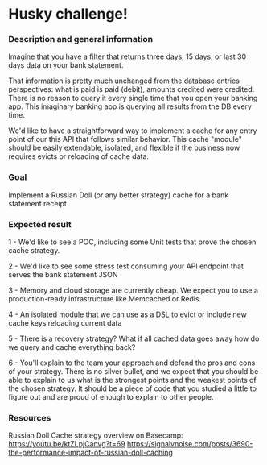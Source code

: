 # Husky challenge!

### Description and general information

Imagine that you have a filter that returns three days, 15 days, or last 30 days data on your bank statement. 

That information is pretty much unchanged from the database entries perspectives: what is paid is paid (debit), amounts credited were credited. There is no reason to query it every single time that you open your banking app. This imaginary banking app is querying all results from the DB every time.

We'd like to have a straightforward way to implement a cache for any entry point of our this API that follows similar behavior. This cache "module" should be easily extendable, isolated, and flexible if the business now requires evicts or reloading of cache data.

### Goal
Implement a Russian Doll (or any better strategy) cache for a bank statement receipt


### Expected result

1 - We'd like to see a POC, including some Unit tests that prove the chosen cache strategy.

2 - We'd like to see some stress test consuming your API endpoint that serves the bank statement JSON

3 - Memory and cloud storage are currently cheap. We expect you to use a production-ready infrastructure like Memcached or Redis.

4 - An isolated module that we can use as a DSL to evict or include new cache keys reloading current data

5 - There is a recovery strategy? What if all cached data goes away how do we query and cache everything back?

6 - You'll explain to the team your approach and defend the pros and cons of your strategy. There is no silver bullet, and we expect that you should be able to explain to us what is the strongest points and the weakest points of the chosen strategy.
It should be a piece of code that you studied a little to figure out and are proud of enough to explain to other people.

### Resources
Russian Doll Cache strategy overview on Basecamp: https://youtu.be/ktZLpjCanvg?t=69
https://signalvnoise.com/posts/3690-the-performance-impact-of-russian-doll-caching
